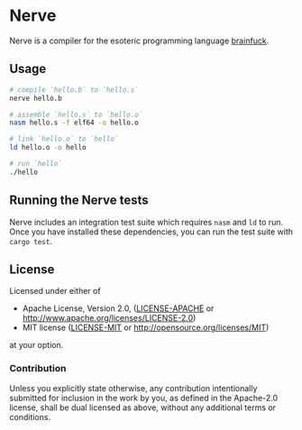 # Nerve

Nerve is a compiler for the esoteric programming language [brainfuck](https://esolangs.org/wiki/Brainfuck).

## Usage

```bash
# compile `hello.b` to `hello.s`
nerve hello.b

# assemble `hello.s` to `hello.o`
nasm hello.s -f elf64 -o hello.o

# link `hello.o` to `hello`
ld hello.o -o hello

# run `hello`
./hello
```

## Running the Nerve tests

Nerve includes an integration test suite which requires `nasm` and `ld` to run. Once you have installed these dependencies, you can run the test suite with `cargo test`.

## License

Licensed under either of

 * Apache License, Version 2.0, ([LICENSE-APACHE](LICENSE-APACHE) or http://www.apache.org/licenses/LICENSE-2.0)
 * MIT license ([LICENSE-MIT](LICENSE-MIT) or http://opensource.org/licenses/MIT)

at your option.

### Contribution

Unless you explicitly state otherwise, any contribution intentionally submitted for inclusion in the work by you, as defined in the Apache-2.0 license, shall be dual licensed as above, without any additional terms or conditions.
